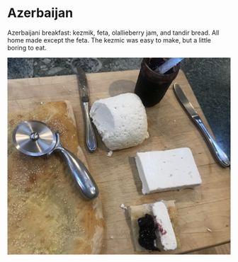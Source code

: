 # Azerbaijan

Azerbaijani breakfast: kezmik, feta, olallieberry jam, and tandir
bread. All home made except the feta. The kezmic was easy to make, but
a little boring to eat.

<a href="https://azcookbook.com/2008/01/15/tandoori-bread/">
<a href="https://azcookbook.com/2011/02/17/curd-cheese/">

![Cutting board with bread and cheese](images/azerbaijan.jpeg)